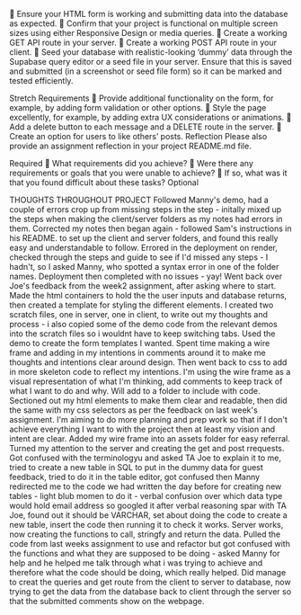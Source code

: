🎯 Ensure your HTML form is working and submitting data into the database as expected.
🎯 Confirm that your project is functional on multiple screen sizes using either Responsive Design or media queries.
🎯 Create a working GET API route in your server.
🎯 Create a working POST API route in your client.
🎯 Seed your database with realistic-looking ‘dummy’ data through the Supabase query editor or a seed file in your server. Ensure that this is saved and submitted (in a screenshot or seed file form) so it can be marked and tested efficiently.

Stretch Requirements
🏹 Provide additional functionality on the form, for example, by adding form validation or other options.
🏹 Style the page excellently, for example, by adding extra UX considerations or animations.
🏹 Add a delete button to each message and a DELETE route in the server.
🏹 Create an option for users to like others’ posts.
Reflection
Please also provide an assignment reflection in your project README.md file.

Required
🎯 What requirements did you achieve?
🎯 Were there any requirements or goals that you were unable to achieve?
🎯 If so, what was it that you found difficult about these tasks?
Optional

THOUGHTS THROUGHOUT PROJECT
Followed Manny's demo, had a couple of errors crop up from missing steps in the step - initally mixed up the steps when making the client/server folders as my notes had errors in them. Corrected my notes then began again - followed Sam's instructions in his README. to set up the client and server folders, and found this really easy and understandable to follow. Errored in the deployment on render, checked through the steps and guide to see if I'd missed any steps - I hadn't, so I asked Manny, who spotted a syntax error in one of the folder names. Deployment then completed with no issues - yay!
Went back over Joe's feedback from the week2 assignment, after asking where to start. Made the html containers to hold the the user inputs and database returns, then created a template for styling the different elements.
I created two scratch files, one in server, one in client, to write out my thoughts and process - i also copied some of the demo code from the relevant demos into the scratch files so i wouldnt have to keep switching tabs. Used the demo to create the form templates I wanted.
Spent time making a wire frame and adding in my intentions in comments around it to make me thoughts and intentions clear around design. Then went back to css to add in more skeleton code to reflect my intentions. I'm using the wire frame as a visual representation of what I'm thinking, add comments to keep track of what I want to do and why. Will add to a folder to include with code.
Sectioned out my html elements to make them clear and readable, then did the same with my css selectors as per the feedback on last week's assignment. I'm aiming to do more planning and prep work so that if I don't achieve everything I want to with the project then at least my vision and intent are clear.
Added my wire frame into an assets folder for easy referral.
Turned my attention to the server and creating the get and post rrequests. Got confused with the terminologyu and asked TA Joe to explain it to me, tried to create a new table in SQL to put in the dummy data for guest feedback, tried to do it in the table editor, got confused then Manny redirected me to the code we had written the day before for creating new tables - light blub momen to do it - verbal confusion over which data type would hold email address so googled it after verbal reasoning spar with TA Joe, found out it should be VARCHAR, set about doing the code to create a new table, insert the code then running it to check it works.
Server works, now creating the functions to call, stringfy and return the data. Pulled the code from last weeks assignment to use and refactor but got confused with the functions and what they are supposed to be doing - asked Manny for help and he helped me talk through what i was trying to achieve and therefore what the code should be doing, which really helped. Did manage to creat the queries and get route from the client to server to database, now trying to get the data from the database back to client through the server so that the submitted comments show on the webpage.
